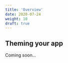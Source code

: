 ```yaml
---
title: 'Overview'
date: 2020-07-24
weight: 10
draft: true
---
```


## Theming your app

Coming soon...
